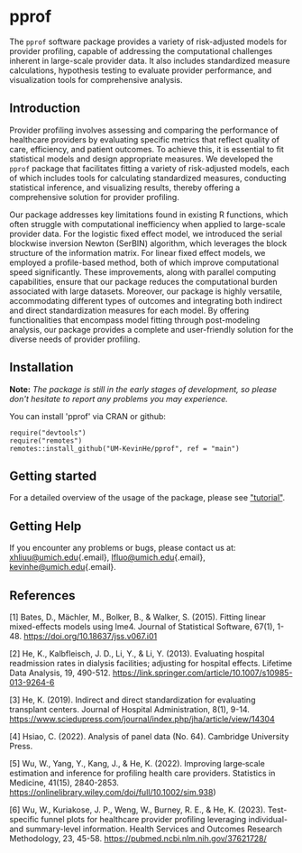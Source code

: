 # pprof

The `pprof` software package provides a variety of risk-adjusted models for provider profiling, capable of addressing the computational challenges inherent in large-scale provider data. It also includes standardized measure calculations, hypothesis testing to evaluate provider performance, and visualization tools for comprehensive analysis.

## Introduction

Provider profiling involves assessing and comparing the performance of healthcare providers by evaluating specific metrics that reflect quality of care, efficiency, and patient outcomes. To achieve this, it is essential to fit statistical models and design appropriate measures. We developed the `pprof` package that facilitates fitting a variety of risk-adjusted models, each of which includes tools for calculating standardized measures, conducting statistical inference, and visualizing results, thereby offering a comprehensive solution for provider profiling.

Our package addresses key limitations found in existing R functions, which often struggle with computational inefficiency when applied to large-scale provider data. For the logistic fixed effect model, we introduced the serial blockwise inversion Newton (SerBIN) algorithm, which leverages the block structure of the information matrix. For linear fixed effect models, we employed a profile-based method, both of which improve computational speed significantly. These improvements, along with parallel computing capabilities, ensure that our package reduces the computational burden associated with large datasets. Moreover, our package is highly versatile, accommodating different types of outcomes and integrating both indirect and direct standardization measures for each model. By offering functionalities that encompass model fitting through post-modeling analysis, our package provides a complete and user-friendly solution for the diverse needs of provider profiling.

## Installation

**Note:** *The package is still in the early stages of development, so please don't hesitate to report any problems you may experience.* 

You can install 'pprof' via CRAN or github:

    require("devtools")
    require("remotes")
    remotes::install_github("UM-KevinHe/pprof", ref = "main")


## Getting started
For a detailed overview of the usage of the package, please see ["tutorial"](https://um-kevinhe.github.io/pprof/articles/pprof.html).

## Getting Help
If you encounter any problems or bugs, please contact us at: [xhliuu\@umich.edu](mailto:xhliuu@umich.edu){.email}, [lfluo\@umich.edu](mailto:lfluo@umich.edu){.email}, [kevinhe\@umich.edu](mailto:kevinhe@umich.edu){.email}.

## References
\[1\] Bates, D., Mächler, M., Bolker, B., & Walker, S. (2015). Fitting linear mixed-effects models using lme4. Journal of Statistical Software, 67(1), 1-48. https://doi.org/10.18637/jss.v067.i01

\[2\] He, K., Kalbfleisch, J. D., Li, Y., & Li, Y. (2013). Evaluating hospital readmission rates in dialysis facilities; adjusting for hospital effects. Lifetime Data Analysis, 19, 490-512. https://link.springer.com/article/10.1007/s10985-013-9264-6

\[3\] He, K. (2019). Indirect and direct standardization for evaluating transplant centers. Journal of Hospital Administration, 8(1), 9-14. https://www.sciedupress.com/journal/index.php/jha/article/view/14304

\[4\] Hsiao, C. (2022). Analysis of panel data (No. 64). Cambridge University Press.

\[5\] Wu, W., Yang, Y., Kang, J., & He, K. (2022). Improving large‐scale estimation and inference for profiling health care providers. Statistics in Medicine, 41(15), 2840-2853. https://onlinelibrary.wiley.com/doi/full/10.1002/sim.938)

\[6\] Wu, W., Kuriakose, J. P., Weng, W., Burney, R. E., & He, K. (2023). Test-specific funnel plots for healthcare provider profiling leveraging individual- and summary-level information. Health Services and Outcomes Research Methodology, 23, 45-58. https://pubmed.ncbi.nlm.nih.gov/37621728/
